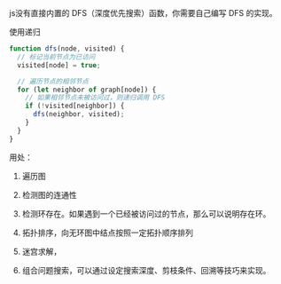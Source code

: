 js没有直接内置的 DFS（深度优先搜索）函数，你需要自己编写 DFS 的实现。

使用递归

```js
function dfs(node, visited) {
  // 标记当前节点为已访问
  visited[node] = true;

  // 遍历节点的相邻节点
  for (let neighbor of graph[node]) {
    // 如果相邻节点未被访问过，则递归调用 DFS
    if (!visited[neighbor]) {
      dfs(neighbor, visited);
    }
  }
}
```



用处：

1. 遍历图 

2. 检测图的连通性

3. 检测环存在。如果遇到一个已经被访问过的节点，那么可以说明存在环。

4. 拓扑排序，向无环图中结点按照一定拓扑顺序排列



5. 迷宫求解，



6. 组合问题搜索，可以通过设定搜索深度、剪枝条件、回溯等技巧来实现。